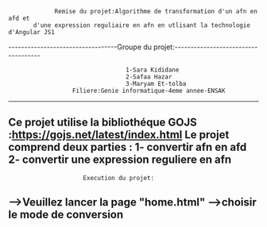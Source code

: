                  Remise du projet:Algorithme de transformation d'un afn en afd et 
           d'une expression reguliaire en afn en utlisant la technologie d'Angular JS1
 

 ----------------------------------Groupe du projet:------------------------------------
                                   
                                     1-Sara Kididane
                                     2-Safaa Hazar
                                     3-Maryam Et-tolba
                      Filiere:Genie informatique-4eme annee-ENSAK
---------------------------------------------------------------------------------------
Ce projet utilise la bibliothéque GOJS :https://gojs.net/latest/index.html
Le projet comprend deux parties : 1- convertir afn en afd 
                                  2- convertir une expression reguliere en afn
---------------------------------------------------------------------------------------
                         Execution du projet:
 -->Veuillez lancer la page "home.html" 
 -->choisir le mode de conversion 
--------------------------------------------------------------------------------------- 

